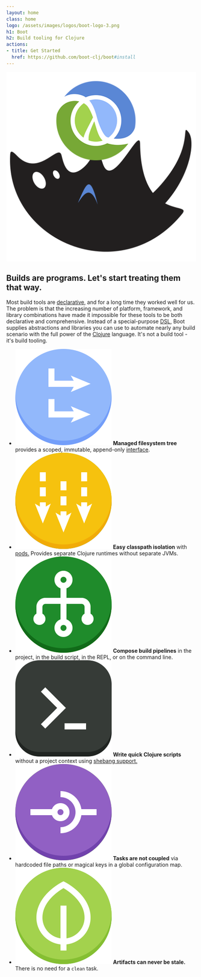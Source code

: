 ```yaml
---
layout: home
class: home
logo: /assets/images/logos/boot-logo-3.png
h1: Boot
h2: Build tooling for Clojure
actions:
- title: Get Started
  href: https://github.com/boot-clj/boot#install
---
```


<div class="promo">
  <div class="promo-graphic">
    <img src="/assets/images/graphics/clojure-3.png"/>
  </div>
  <div class="promo-text">
    <h2>Builds are programs.  Let's start treating them that way.</h2>
    <p>Most build tools are <a href="http://en.wikipedia.org/wiki/Declarative_programming">declarative</a>, and for a long time they worked well for us.  The problem is that the increasing number of platform, framework, and library combinations have made it impossible for these tools to be both declarative and comprehensive.  Instead of a special-purpose <a href="http://en.wikipedia.org/wiki/Domain-specific_language">DSL</a>, Boot supplies abstractions and libraries you can use to automate nearly any build scenario with the full power of the <a href="http://clojure.org/">Clojure</a> language.  It's not a build tool - it's build tooling.
    </p>
  </div>
</div>

<div class="features">
  <ul>
    <li>
      <img src="/assets/images/graphics/tree.png"/>
      <strong>Managed filesystem tree</strong>
      <span>provides a scoped, immutable, append-only <a href="https://github.com/boot-clj/boot/wiki/Filesets">interface</a>.</span>
    </li>
    <li>
      <img src="/assets/images/graphics/classloader.png"/>
      <strong>Easy classpath isolation</strong>
      <span>with <a href="https://github.com/boot-clj/boot/wiki/Pods">pods.</a> Provides separate Clojure runtimes without separate JVMs.</span>
    </li>
    <li>
      <img src="/assets/images/graphics/pipeline.png"/>
      <strong>Compose build pipelines</strong>
      <span>in the project, in the build script, in the REPL, or on the command line.</span>
    </li>
    <li>
      <img src="/assets/images/graphics/exe.png"/>
      <strong>Write quick Clojure scripts</strong>
      <span>without a project context using <a href="https://github.com/boot-clj/boot/wiki/Scripts">shebang support.</a></span>
    </li>
    <li>
      <img src="/assets/images/graphics/uncoupled.png"/>
      <strong>Tasks are not coupled</strong>
      <span>via hardcoded file paths or magical keys in a global configuration map.</span>
    </li>
    <li>
      <img src="/assets/images/graphics/fresh.png"/>
      <strong>Artifacts can never be stale.</strong>
      <span>There is no need for a <code>clean</code> task.</span>
    </li>
  </ul>
</div>
